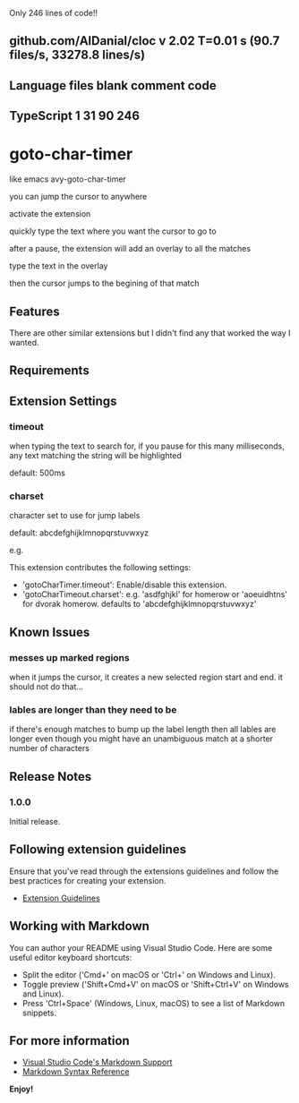 Only 246 lines of code!!

github.com/AlDanial/cloc v 2.02  T=0.01 s (90.7 files/s, 33278.8 lines/s)
-------------------------------------------------------------------------------
Language                     files          blank        comment           code
-------------------------------------------------------------------------------
TypeScript                       1             31             90            246
-------------------------------------------------------------------------------

# goto-char-timer

like emacs avy-goto-char-timer

you can jump the cursor to anywhere

activate the extension

quickly type the text where you want the cursor to go to

after a pause, the extension will add an overlay to all the matches

type the text in the overlay

then the cursor jumps to the begining of that match

## Features

There are other similar extensions but I didn't find any that worked the way I wanted.

## Requirements

## Extension Settings

### timeout
when typing the text to search for, if you pause for this many milliseconds, any text matching the string will be highlighted

default: 500ms

### charset
character set to use for jump labels

default: abcdefghijklmnopqrstuvwxyz

e.g.

This extension contributes the following settings:

* 'gotoCharTimer.timeout': Enable/disable this extension.
* 'gotoCharTimeout.charset': e.g. 'asdfghjkl' for homerow or 'aoeuidhtns' for dvorak homerow. defaults to 'abcdefghijklmnopqrstuvwxyz'

## Known Issues

### messes up marked regions
when it jumps the cursor, it creates a new selected region start and end. it should not do that...

### lables are longer than they need to be
if there's enough matches to bump up the label length then all lables are longer even though you might have an unambiguous match at a shorter number of characters

## Release Notes

### 1.0.0

Initial release.

## Following extension guidelines

Ensure that you've read through the extensions guidelines and follow the best practices for creating your extension.

* [Extension Guidelines](https://code.visualstudio.com/api/references/extension-guidelines)

## Working with Markdown

You can author your README using Visual Studio Code. Here are some useful editor keyboard shortcuts:

* Split the editor ('Cmd+\' on macOS or 'Ctrl+\' on Windows and Linux).
* Toggle preview ('Shift+Cmd+V' on macOS or 'Shift+Ctrl+V' on Windows and Linux).
* Press 'Ctrl+Space' (Windows, Linux, macOS) to see a list of Markdown snippets.

## For more information

* [Visual Studio Code's Markdown Support](http://code.visualstudio.com/docs/languages/markdown)
* [Markdown Syntax Reference](https://help.github.com/articles/markdown-basics/)

**Enjoy!**

